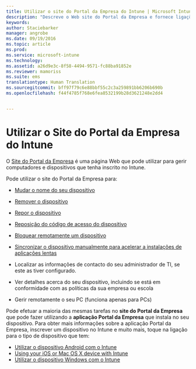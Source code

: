 ```yaml
---
title: Utilizar o site do Portal da Empresa do Intune | Microsoft Intune
description: "Descreve o Web site do Portal da Empresa e fornece ligações para passos para tarefas que pode fazer no Web site"
keywords: 
author: Staciebarker
manager: angrobe
ms.date: 09/19/2016
ms.topic: article
ms.prod: 
ms.service: microsoft-intune
ms.technology: 
ms.assetid: a26d9e3c-8f58-4494-9571-fc88ba91852e
ms.reviewer: mamoriss
ms.suite: ems
translationtype: Human Translation
ms.sourcegitcommit: bff97f79c6e88bbf55c2c3a259891bb6206b690b
ms.openlocfilehash: f44f4785f768e6fea8532199b28d3621248e2dd4


---
```


# Utilizar o Site do Portal da Empresa do Intune
O [Site do Portal da Empresa](http://portal.manage.microsoft.com) é uma página Web que pode utilizar para gerir computadores e dispositivos que tenha inscrito no Intune.

Pode utilizar o site do Portal da Empresa para:

-   [Mudar o nome do seu dispositivo](rename-your-device-cpwebsite.md)

-   [Remover o dispositivo](remove-your-device-cpwebsite.md)

-   [Repor o dispositivo](reset-your-device-cpwebsite.md)

-   [Reposição do código de acesso do dispositivo](reset-your-passcode-cpwebsite.md)

-   [Bloquear remotamente um dispositivo](remote-lock-your-device-cpwebsite.md)

-   [Sincronizar o dispositivo manualmente para acelerar a instalações de aplicações lentas](sync-your-device-manually-cpwebsite.md)

-   Localizar as informações de contacto do seu administrador de TI, se este as tiver configurado.

-   Ver detalhes acerca do seu dispositivo, incluindo se está em conformidade com as políticas da sua empresa ou escola

-   Gerir remotamente o seu PC (funciona apenas para PCs)

Pode efetuar a maioria das mesmas tarefas no **site do Portal da Empresa** que pode fazer utilizando a **aplicação Portal da Empresa** que instala no seu dispositivo. Para obter mais informações sobre a aplicação Portal da Empresa, inscrever um dispositivo no Intune e muito mais, toque na ligação para o tipo de dispositivo que tem:

- [Utilizar o dispositivo Android com o Intune](using-your-android-device-with-intune.md)
- [Using your iOS or Mac OS X device with Intune](using-your-ios-or-mac-os-x-device-with-intune.md)
- [Utilizar o dispositivo Windows com o Intune](using-your-windows-device-with-intune.md)



<!--HONumber=Sep16_HO3-->



